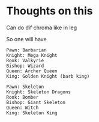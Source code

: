 # Thoughts on this 

Can do dif chroma like in leg 

So one will have 

```
Pawn: Barbarian
Knight: Mega Knight
Rook: Valkyrie
Bishop: Wizard
Queen: Archer Queen
King: Golden Knight (barb king)
```

```
Pawn: Skeleton
Knight: Skeleton Dragons
Rook: Bomber
Bishop: Giant Skeleton 
Queen: Witch 
King: Skeleton King
```
